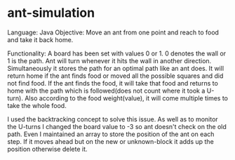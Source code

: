 # ant-simulation
Language: Java
Objective: Move an ant from one point and reach to food and take it back home.

Functionality:
A board has been set with values 0 or 1. 0 denotes the wall or 1 is the path. Ant will turn whenever it hits the wall in another direction. Simultaneously it stores the path for an optimal path like an ant does. It will return home if the ant finds food or moved all the possible squares and did not find food. If the ant finds the food, it will take that food and returns to home with the path which is followed(does not count where it took a U-turn). Also according to the food weight(value), it will come multiple times to take the whole food.

I used the backtracking concept to solve this issue. As well as to monitor the U-turns I changed the board value to -3 so ant doesn't check on the old path. Even I maintained an array to store the position of the ant on each step. If it moves ahead but on the new or unknown-block it adds up the position otherwise delete it.
